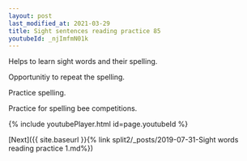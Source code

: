 ```yaml
---
layout: post
last_modified_at: 2021-03-29
title: Sight sentences reading practice 85
youtubeId: _njImfmN01k
---
```

 
 
Helps to learn sight words and their spelling.

Opportunitiy to repeat the spelling. 

Practice spelling. 
 
Practice for spelling bee competitions. 
 
{% include youtubePlayer.html id=page.youtubeId %}
 
 

[Next]({{ site.baseurl }}{% link  split2/_posts/2019-07-31-Sight words reading practice 1.md%})
 
